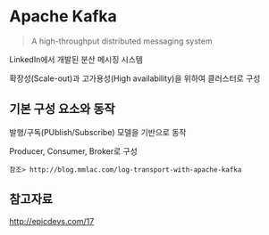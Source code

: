 # Apache Kafka  
> A high-throughput distributed messaging system

LinkedIn에서 개발된 분산 메시징 시스템 

확장성(Scale-out)과 고가용성(High availability)을 위하여 클러스터로 구성


## 기본 구성 요소와 동작 

발행/구독(PUblish/Subscribe) 모델을 기반으로 동작

Producer, Consumer, Broker로 구성

`참조> http://blog.mmlac.com/log-transport-with-apache-kafka`


## 참고자료
http://epicdevs.com/17